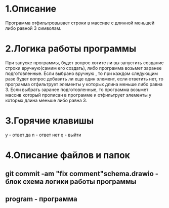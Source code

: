 # 1.Описание
Программа отфильтровывает строки в массиве с длинной меньшей либо равной 3 символам.
# 2.Логика работы программы
При запуске программы, будет вопрос хотите ли вы запустить создание строки вручную(самим его создать), либо программа возьмет заранее подготовленные.
Если выбрано вручную , то при каждом следующим разе будет вопрос добавить ли еще один элемент, если ответить нет, то программа отфильтрует элементы у которых длина меньше либо
равна 3.
Если выбрать заранее подготовленные, то программа возьмет массив который прописан в программе и отфильтрует элементы у которых длина меньше либо
равна 3.
# 3.Горячие клавишы
y - ответ да
n - ответ нет
q - выйти
# 4.Описание файлов и папок
## git commit -am "fix comment"schema.drawio - блок схема логики работы программы
## program - программа